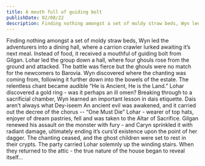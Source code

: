 ```yaml
---
title: A mouth full of guiding bolt
publishDate: 02/08/22
description: Finding nothing amongst a set of moldy straw beds, Wyn led the adventurers into a dining hall, where a carrion crawler lurked awaiting it’s next meal...
---
```


Finding nothing amongst a set of moldy straw beds, Wyn led the adventurers into a dining hall, where a carrion crawler lurked awaiting it’s next meal. Instead of food, it received a mouthful of guiding bolt from Gilgan. Lohar led the group down a hall, where four ghouls rose from the ground and attacked. The battle was fierce but the ghouls were no match for the newcomers to Barovia. Wyn discovered where the chanting was coming from, following it further down into the bowels of the estate. The relentless chant became audible “He is Ancient, He is the Land.” Lohar discovered a gold ring - was it perhaps an ill omen? Breaking through to a sacrificial chamber, Wyn learned an important lesson in dais etiquette. Dais aren’t always what Dey-iseem An ancient evil was awakened, and it carried out the decree of the chorus -- “One Must Die” Lohar - wearer of top hats, enjoyer of dream pastries, fell and was taken to the Altar of Sacrifice. Gilgan renewed his assault on the monster with fury - and Caryn sprinkled it with radiant damage, ultimately ending it’s curs’d existence upon the point of her dagger. The chanting ceased, and the ghost children were set to rest in their crypts. The party carried Lohar solemnly up the winding stairs. When they returned to the attic - the true nature of the house began to reveal itself…
